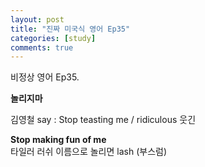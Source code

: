 ```yaml
---
layout: post
title: "진짜 미국식 영어 Ep35"
categories: [study]
comments: true
---
```


비정상 영어 Ep35.

<b>놀리지마</b>

김영철 say : Stop teasting me / ridiculous 웃긴

<b>Stop making fun of me</b> <br>
타일러 러쉬 이름으로 놀리면 lash 	&#40;부스럼&#41;
